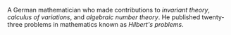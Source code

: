 A German mathematician who made contributions to *invariant theory*, *calculus
of variations*, and *algebraic number theory*. He published twenty-three
problems in mathematics known as *Hilbert's problems*.
